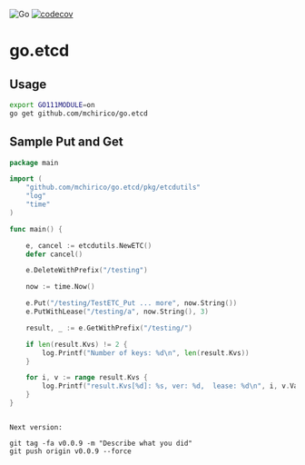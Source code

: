 ![Go](https://github.com/mchirico/go.etcd/workflows/Go/badge.svg)
[![codecov](https://codecov.io/gh/mchirico/go.etcd/branch/main/graph/badge.svg?token=1UpZxvESjW)](https://codecov.io/gh/mchirico/go.etcd)

# go.etcd

## Usage

```bash
export GO111MODULE=on
go get github.com/mchirico/go.etcd
```

## Sample Put and Get

```go
package main

import (
	"github.com/mchirico/go.etcd/pkg/etcdutils"
	"log"
	"time"
)

func main() {

	e, cancel := etcdutils.NewETC()
	defer cancel()

	e.DeleteWithPrefix("/testing")

	now := time.Now()

	e.Put("/testing/TestETC_Put ... more", now.String())
	e.PutWithLease("/testing/a", now.String(), 3)

	result, _ := e.GetWithPrefix("/testing/")

	if len(result.Kvs) != 2 {
		log.Printf("Number of keys: %d\n", len(result.Kvs))
	}

	for i, v := range result.Kvs {
		log.Printf("result.Kvs[%d]: %s, ver: %d,  lease: %d\n", i, v.Value, v.Version, v.Lease)
	}
}



```






```
Next version:

git tag -fa v0.0.9 -m "Describe what you did"
git push origin v0.0.9 --force

```
